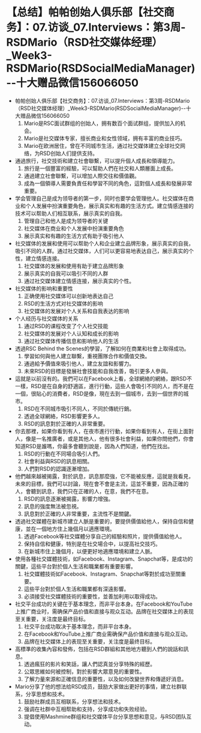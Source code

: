 # 【总结】帕帕创始人俱乐部【社交商务】：07.访谈_07.Interviews：第3周-RSDMario（RSD社交媒体经理）_Week3-RSDMario(RSDSocialMediaManager)--十大赠品微信156066050

-   帕帕创始人俱乐部【社交商务】：07.访谈_07.Interviews：第3周-RSDMario（RSD社交媒体经理）_Week3-RSDMario(RSDSocialMediaManager)--十大赠品微信156066050
    1.  Mario是RSC面试群组的创始人，拥有数百个面试群组，提供加入的机会。
    2.  Mario是社交媒体专家，擅长商业和女性领域，拥有丰富的商业技巧。
    3.  Mario在欧洲居住，曾在不同城市生活，通过社交媒体建立全球社交网络，为RSD创始人们提供支持。
-   通過旅行，社交技術和建立社會聯繫，可以提升個人成長和領導能力。
    1.  旅行是一個豐富的經驗，可以幫助人們在社交和人類層面上成長。
    2.  通過建立社會聯繫，可以增加人際交往和價值觀。
    3.  成為一個領導人需要負責任和學習不同的角色，這對個人成長和發展非常重要。
-   学会管理自己是成为领导者的第一步，同时也要学会管理他人。社交媒体在商业和个人发展中扮演重要角色，展示真实和有趣的生活方式。建立情感连接的技术可以帮助人们相互联系，展示真实的自我。
    1.  管理自己和他人是成为领导者的关键
    2.  社交媒体在商业和个人发展中扮演重要角色
    3.  展示真实和有趣的生活方式有助于吸引他人
-   社交媒体的发展和使用可以帮助个人和企业建立品牌形象，展示真实的自我，吸引不同的人群。通过社交媒体，人们可以更容易地表达自己，展示真实的个性，建立情感连接。
    1.  社交媒体的发展和使用有助于建立品牌形象
    2.  展示真实的自我可以吸引不同的人群
    3.  通过社交媒体建立情感连接，展示真实的个性。
-   社交媒体的影响和重要性
    1.  正确使用社交媒体可以创新地表达自己
    2.  RSD的生活方式对社交媒体的影响
    3.  社交媒体的发展对个人关系和自我表达的影响
-   个人经历与社交媒体的关系
    1.  通过RSD的课程改变了个人社交技能
    2.  社交媒体的发展对个人认知和成长的影响
    3.  通过社交媒体传播信息和影响他人的生活
-   透過RSC Behind the Scenes的學習，了解如何在商業和社會上取得成功。 
    1.  學習如何與他人建立聯繫，重視團隊合作和價值交換。
    2.  通過給予價值來吸引他人，建立友誼和影響力。
    3.  未來RSD的目標是發展社會技能和自我改善，吸引更多人參與。
-   這就是以前沒有的。我們可以在Facebook上看，全球網絡的網絡，跟RSD不一樣，RSD是在自身的舒適區，進行行動，這些人會吸引不同的人，而不是在一個，很貼心的消費者，RSD是像，現在去到一個城市，去到一個世界的城市。
    1.  RSD在不同城市吸引不同人，不同於傳統行銷。
    2.  透過全球網絡，RSD影響更多人。
    3.  RSD的訊息對於正確的人非常重要。
-   你去那裡，如果你看到有人，在夜市進行行動，如果你看到有人，在街上面對人，像是一名推廣者，或是其他人，他有很多社會利益，如果你問他們，你會知道RSD是誰嗎，你最多會聽到說是，因為人們知道，他們在找出。
    1.  RSD的行動在不同場合吸引人們。
    2.  社會利益與RSD的訊息相關。
    3.  人們對RSD的認識逐漸增加。
-   他們越來越被揭露，對於訊息，訊息那麼強，它不能被反應，這就是我看見，未來的目標，我們可以討論，現在會不會是主流，這並不重要，因為正確的人，會聽到訊息，我們只在正確的人，在意，我們不在意。
    1.  RSD的訊息逐漸被揭露，影響力增強。
    2.  訊息的強度無法被忽視。
    3.  訊息對於正確的人非常重要，主流性不是關鍵。
-   透過社交媒體在新城市建立人脈是重要的，要提供價值給他人，保持自信和健康，並在一個地方住上幾個月以適應環境。
    1.  透過Facebook等社交媒體分享自己的經驗和照片，提供價值給他人。
    2.  保持自信和健康，特別是在社交場合中，以提高社交技巧。
    3.  在新城市住上幾個月，以便更好地適應環境和建立人脈。
-   使用各種社交媒體技術，如Facebook、Instagram、Snapchat等，是成功的關鍵，這些平台對於個人生活和職業都有重要影響。
    1.  社交媒體技術如Facebook、Instagram、Snapchat等對於成功至關重要。
    2.  這些平台對於個人生活和職業都有深遠影響。
    3.  必須接受社交媒體技術的重要性，並善加利用以取得成功。
-   社交平台成功的关键在于基本理念，而非平台本身。在Facebook和YouTube上推广商业时，需确保产品价值和直接与观众互动。品牌在社交媒体上的表现至关重要，关注度是最终目标。
    1.  社交平台成功取决于基本理念，而非平台本身。
    2.  在Facebook和YouTube上推广商业需确保产品价值和直接与观众互动。
    3.  品牌在社交媒体上的表现至关重要，关注度是最终目标。
-   高標準的收集內容和發佈，包括在RSD群組和其他地方聽到人們的說話和訊息。
    1.  透過瘋狂的影片和笑話，讓人們認真並分享特殊的經歷。
    2.  公眾思維如何被控制，對於影響大眾意見的重要性。
    3.  了解力量來源和正確信息的重要性，以及如何改變世界和傳遞好消息。
-   Mario分享了他的想法给RSD成员，鼓励大家做出更好的事情，建立社群联系，分享思想和技术。
    1.  鼓励社群成员互相联系，分享想法和技术。
    2.  强调在社群中互相帮助和支持，分享成功和失败经验。
    3.  提倡使用Mashmine群组和社交媒体平台分享思想和意见，与RSD团队互动。